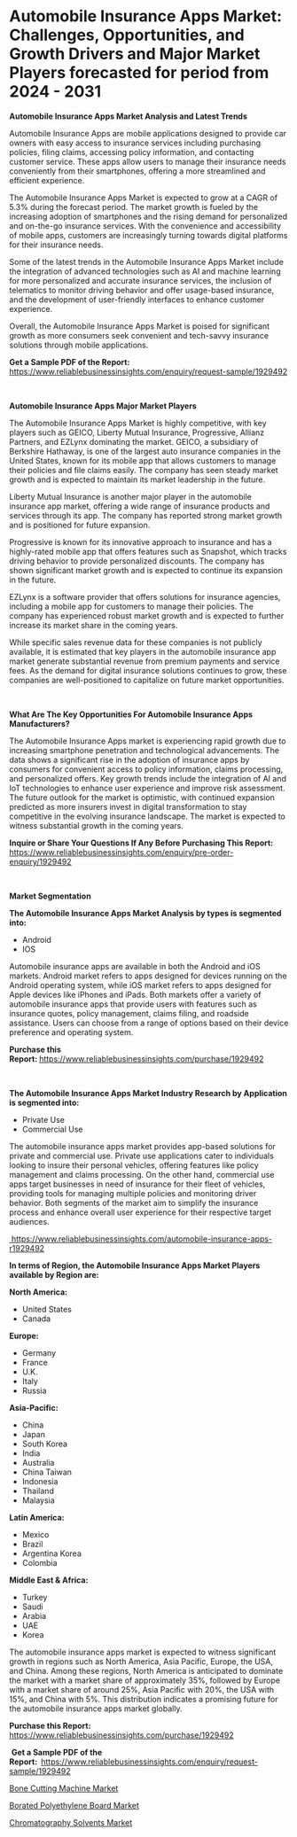 <p><h1>Automobile Insurance Apps Market: Challenges, Opportunities, and Growth Drivers and Major Market Players forecasted for period from 2024 - 2031</h1></p><p><strong>Automobile Insurance Apps Market Analysis and Latest Trends</strong></p>
<p><p>Automobile Insurance Apps are mobile applications designed to provide car owners with easy access to insurance services including purchasing policies, filing claims, accessing policy information, and contacting customer service. These apps allow users to manage their insurance needs conveniently from their smartphones, offering a more streamlined and efficient experience.</p><p>The Automobile Insurance Apps Market is expected to grow at a CAGR of 5.3% during the forecast period. The market growth is fueled by the increasing adoption of smartphones and the rising demand for personalized and on-the-go insurance services. With the convenience and accessibility of mobile apps, customers are increasingly turning towards digital platforms for their insurance needs.</p><p>Some of the latest trends in the Automobile Insurance Apps Market include the integration of advanced technologies such as AI and machine learning for more personalized and accurate insurance services, the inclusion of telematics to monitor driving behavior and offer usage-based insurance, and the development of user-friendly interfaces to enhance customer experience.</p><p>Overall, the Automobile Insurance Apps Market is poised for significant growth as more consumers seek convenient and tech-savvy insurance solutions through mobile applications.</p></p>
<p><strong>Get a Sample PDF of the Report:&nbsp;</strong> <a href="https://www.reliablebusinessinsights.com/enquiry/request-sample/1929492">https://www.reliablebusinessinsights.com/enquiry/request-sample/1929492</a></p>
<p>&nbsp;</p>
<p><strong>Automobile Insurance Apps Major Market Players</strong></p>
<p><p>The Automobile Insurance Apps Market is highly competitive, with key players such as GEICO, Liberty Mutual Insurance, Progressive, Allianz Partners, and EZLynx dominating the market. GEICO, a subsidiary of Berkshire Hathaway, is one of the largest auto insurance companies in the United States, known for its mobile app that allows customers to manage their policies and file claims easily. The company has seen steady market growth and is expected to maintain its market leadership in the future.</p><p>Liberty Mutual Insurance is another major player in the automobile insurance app market, offering a wide range of insurance products and services through its app. The company has reported strong market growth and is positioned for future expansion.</p><p>Progressive is known for its innovative approach to insurance and has a highly-rated mobile app that offers features such as Snapshot, which tracks driving behavior to provide personalized discounts. The company has shown significant market growth and is expected to continue its expansion in the future.</p><p>EZLynx is a software provider that offers solutions for insurance agencies, including a mobile app for customers to manage their policies. The company has experienced robust market growth and is expected to further increase its market share in the coming years.</p><p>While specific sales revenue data for these companies is not publicly available, it is estimated that key players in the automobile insurance app market generate substantial revenue from premium payments and service fees. As the demand for digital insurance solutions continues to grow, these companies are well-positioned to capitalize on future market opportunities.</p></p>
<p>&nbsp;</p>
<p><strong>What Are The Key Opportunities For Automobile Insurance Apps Manufacturers?</strong></p>
<p><p>The Automobile Insurance Apps market is experiencing rapid growth due to increasing smartphone penetration and technological advancements. The data shows a significant rise in the adoption of insurance apps by consumers for convenient access to policy information, claims processing, and personalized offers. Key growth trends include the integration of AI and IoT technologies to enhance user experience and improve risk assessment. The future outlook for the market is optimistic, with continued expansion predicted as more insurers invest in digital transformation to stay competitive in the evolving insurance landscape. The market is expected to witness substantial growth in the coming years.</p></p>
<p><strong>Inquire or Share Your Questions If Any Before Purchasing This Report:</strong> <a href="https://www.reliablebusinessinsights.com/enquiry/pre-order-enquiry/1929492">https://www.reliablebusinessinsights.com/enquiry/pre-order-enquiry/1929492</a></p>
<p>&nbsp;</p>
<p><strong>Market Segmentation</strong></p>
<p><strong>The Automobile Insurance Apps Market Analysis by types is segmented into:</strong></p>
<p><ul><li>Android</li><li>IOS</li></ul></p>
<p><p>Automobile insurance apps are available in both the Android and iOS markets. Android market refers to apps designed for devices running on the Android operating system, while iOS market refers to apps designed for Apple devices like iPhones and iPads. Both markets offer a variety of automobile insurance apps that provide users with features such as insurance quotes, policy management, claims filing, and roadside assistance. Users can choose from a range of options based on their device preference and operating system.</p></p>
<p><strong>Purchase this Report:&nbsp;</strong><a href="https://www.reliablebusinessinsights.com/purchase/1929492">https://www.reliablebusinessinsights.com/purchase/1929492</a></p>
<p>&nbsp;</p>
<p><strong>The Automobile Insurance Apps Market Industry Research by Application is segmented into:</strong></p>
<p><ul><li>Private Use</li><li>Commercial Use</li></ul></p>
<p><p>The automobile insurance apps market provides app-based solutions for private and commercial use. Private use applications cater to individuals looking to insure their personal vehicles, offering features like policy management and claims processing. On the other hand, commercial use apps target businesses in need of insurance for their fleet of vehicles, providing tools for managing multiple policies and monitoring driver behavior. Both segments of the market aim to simplify the insurance process and enhance overall user experience for their respective target audiences.</p></p>
<p><a href="https://www.reliablebusinessinsights.com/automobile-insurance-apps-r1929492">&nbsp;https://www.reliablebusinessinsights.com/automobile-insurance-apps-r1929492</a></p>
<p><strong>In terms of Region, the Automobile Insurance Apps Market Players available by Region are:</strong></p>
<p>
    <p> <strong> North America: </strong>
        <ul>
            <li>United States</li>
            <li>Canada</li>
        </ul>
        </p> 
    <p> <strong> Europe: </strong>
        <ul>
            <li>Germany</li>
            <li>France</li>
            <li>U.K.</li>
            <li>Italy</li>
            <li>Russia</li>
        </ul>
        </p> 
    <p> <strong> Asia-Pacific: </strong>
        <ul>
            <li>China</li>
            <li>Japan</li>
            <li>South Korea</li>
            <li>India</li>
            <li>Australia</li>
            <li>China Taiwan</li>
            <li>Indonesia</li>
            <li>Thailand</li>
            <li>Malaysia</li>
        </ul>
        </p> 
    <p> <strong> Latin America: </strong>
        <ul>
            <li>Mexico</li>
            <li>Brazil</li>
            <li>Argentina Korea</li>
            <li>Colombia</li>
        </ul>
        </p> 
    <p> <strong> Middle East & Africa: </strong>
        <ul>
            <li>Turkey</li>
            <li>Saudi</li>
            <li>Arabia</li>
            <li>UAE</li>
            <li>Korea</li>
        </ul>
    </p>
    </p>
<p><p>The automobile insurance apps market is expected to witness significant growth in regions such as North America, Asia Pacific, Europe, the USA, and China. Among these regions, North America is anticipated to dominate the market with a market share of approximately 35%, followed by Europe with a market share of around 25%, Asia Pacific with 20%, the USA with 15%, and China with 5%. This distribution indicates a promising future for the automobile insurance apps market globally.</p></p>
<p><strong>Purchase this Report: </strong><a href="https://www.reliablebusinessinsights.com/purchase/1929492">https://www.reliablebusinessinsights.com/purchase/1929492</a></p>
<p>&nbsp;<strong>Get a Sample PDF of the Report:&nbsp;&nbsp;</strong><a href="https://www.reliablebusinessinsights.com/enquiry/request-sample/1929492">https://www.reliablebusinessinsights.com/enquiry/request-sample/1929492</a></p>
<p><strong></strong></p>
<p><p><a href="https://github.com/BraidenLucas2019/Market-Research-Report-List-1/blob/main/bone-cutting-machine-market.md">Bone Cutting Machine Market</a></p><p><a href="https://www.linkedin.com/pulse/global-borated-polyethylene-board-market-trends-insights-growth-0sxbf">Borated Polyethylene Board Market</a></p><p><a href="https://www.linkedin.com/pulse/emerging-trends-chromatography-solvents-market-global-outlook-tpjxf">Chromatography Solvents Market</a></p></p>